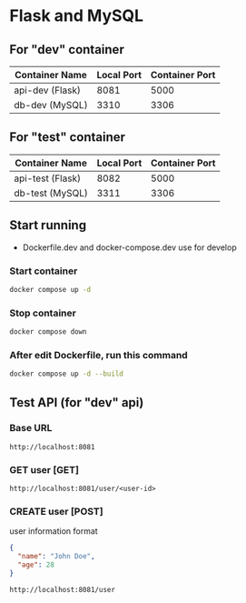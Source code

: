 # Flask and MySQL

## For "dev" container

| Container Name  | Local Port | Container Port |
| --------------- | ---------- | -------------- |
| api-dev (Flask) | 8081       | 5000           |
| db-dev (MySQL)  | 3310       | 3306           |

## For "test" container

| Container Name   | Local Port | Container Port |
| ---------------- | ---------- | -------------- |
| api-test (Flask) | 8082       | 5000           |
| db-test (MySQL)  | 3311       | 3306           |

## Start running

- Dockerfile.dev and docker-compose.dev use for develop

### Start container

```bash
docker compose up -d
```

### Stop container

```bash
docker compose down
```

### After edit Dockerfile, run this command

```bash
docker compose up -d --build
```

## Test API (for "dev" api)

### Base URL

```url
http://localhost:8081
```

### GET user [GET]

```url
http://localhost:8081/user/<user-id>
```

### CREATE user [POST]

user information format

```json
{
  "name": "John Doe",
  "age": 28
}
```

```url
http://localhost:8081/user
```
